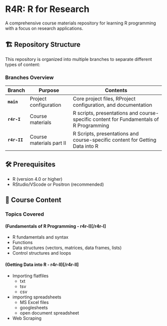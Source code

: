 # R4R: R for Research

A comprehensive course materials repository for learning R programming with a focus on research applications.

## 🏗️ Repository Structure

This repository is organized into multiple branches to separate different types of content:

### Branches Overview

| Branch | Purpose | Contents |
|--------|---------|----------|
| **`main`** | Project configuration | Core project files, RProject configuration, and documentation |
| **`r4r-I`** | Course materials | R scripts, presentations and course-specific content for Fundamentals of R Programming |
| **`r4r-II`** | Course materials part II | R Scripts, presentations and course-specific content for Getting Data into R |

## 🛠️ Prerequisites

- R (version 4.0 or higher)
- RStudio/VScode or Positron (recommended)


## 📖 Course Content

### Topics Covered

#### (Fundamentals of R Programming - r4r-I)[/r4r-I]
- R fundamentals and syntax 
- Functions
- Data structures (vectors, matrices, data frames, lists)
- Control structures and loops

#### (Getting Data into R - r4r-II)[/r4r-II]
- Importing flatfiles
  - txt
  - tsv
  - csv
- importing spreadsheets
  - MS Excel files
  - googlesheets
  - open document spreadsheet
- Web Scraping

